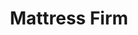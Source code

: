 ---
title: "Mattress Firm"
url: /virginia-beach/mattress-firm-virginia-beach-boulevard/
shop: bed
---